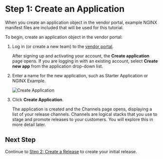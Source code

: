 # Step 1: Create an Application

When you create an application object in the vendor portal, example NGINX manifest files are included that will be used for this tutorial.

To begin, create an application object in the vendor portal:

1. Log in (or create a new team) to the [vendor portal](https://vendor.replicated.com).

   After signing up and activating your account, the **Create application** page opens. If you are logging in with an existing account, select **Create new app** from the application drop-down list.

1. Enter a name for the new application, such as Starter Application or NGINX Example.

   ![Create Application](/images/guides/kots/create-application.png)

1. Click **Create Application**.

   The application is created and the Channels page opens, displaying a list of your release channels. Channels are logical stacks that you use to stage and promote releases to your customers. You will explore this in more detail later.

## Next Step

Continue to [Step 2: Create a Release](tutorial-ui-create-release) to create your initial release.
